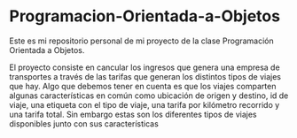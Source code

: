 # Programacion-Orientada-a-Objetos
Este es mi repositorio personal de mi proyecto de la clase Programación Orientada a Objetos.

El proyecto consiste en cancular los ingresos que genera una empresa de transportes a través de las tarifas que generan los distintos tipos de viajes que hay.
Algo que debemos tener en cuenta es que los viajes comparten algunas características en común como ubicación de origen y destino, id de viaje, una etiqueta
con el tipo de viaje, una tarifa por kilómetro recorrido y una tarifa total. Sin embargo estas son los diferentes tipos de viajes disponibles junto con sus
características
